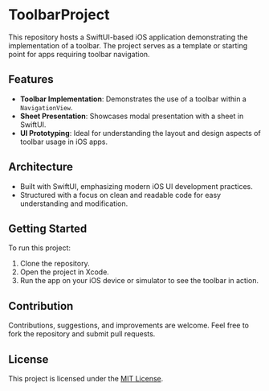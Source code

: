 # ToolbarProject

This repository hosts a SwiftUI-based iOS application demonstrating the implementation of a toolbar. The project serves as a template or starting point for apps requiring toolbar navigation.

## Features
- **Toolbar Implementation**: Demonstrates the use of a toolbar within a `NavigationView`.
- **Sheet Presentation**: Showcases modal presentation with a sheet in SwiftUI.
- **UI Prototyping**: Ideal for understanding the layout and design aspects of toolbar usage in iOS apps.

## Architecture
- Built with SwiftUI, emphasizing modern iOS UI development practices.
- Structured with a focus on clean and readable code for easy understanding and modification.

## Getting Started
To run this project:
1. Clone the repository.
2. Open the project in Xcode.
3. Run the app on your iOS device or simulator to see the toolbar in action.

## Contribution
Contributions, suggestions, and improvements are welcome. Feel free to fork the repository and submit pull requests.

## License
This project is licensed under the [MIT License](LICENSE).
